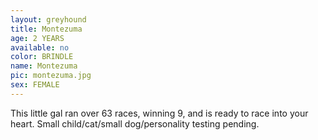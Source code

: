 ```yaml
---
layout: greyhound
title: Montezuma
age: 2 YEARS
available: no
color: BRINDLE
name: Montezuma
pic: montezuma.jpg
sex: FEMALE
---
```


This little gal ran over 63 races, winning 9, and is ready to race into your heart.  Small child/cat/small
dog/personality testing pending. 
